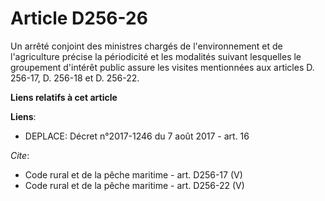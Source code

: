 # Article D256-26

Un arrêté conjoint des ministres chargés de l'environnement et de l'agriculture précise la périodicité et les modalités
suivant lesquelles le groupement d'intérêt public assure les visites mentionnées aux articles D. 256-17, D. 256-18 et D.
256-22.

**Liens relatifs à cet article**

**Liens**:

  - DEPLACE: Décret n°2017-1246 du 7 août 2017 - art. 16

_Cite_:

  - Code rural et de la pêche maritime - art. D256-17 (V)
  - Code rural et de la pêche maritime - art. D256-22 (V)
